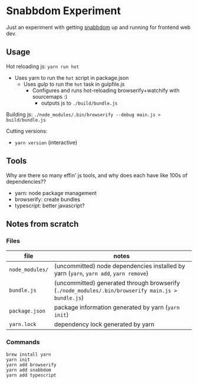 Snabbdom Experiment
===

Just an experiment with getting [snabbdom](https://github.com/snabbdom/snabbdom) up and running for frontend web dev.

Usage
---

Hot reloading js: `yarn run hot`

* Uses yarn to run the `hot` script in package.json
    * Uses gulp to run the `hot` task in gulpfile.js
        * Configures and runs hot-reloading browserify+watchify with sourcemaps :)
            * outputs js to `./build/bundle.js`

Building js: `./node_modules/.bin/browserify --debug main.js > build/bundle.js`

Cutting versions:

* `yarn version` (interactive)

Tools
---

Why are there so many effin' js tools, and why does each have like 100s of dependencies??

* yarn: node package management
* browserify: create bundles
* typescript: better javascript?

Notes from scratch
---

### Files


| file | notes |
| --- | --- |
| `node_modules/` | (uncommitted) node dependencies installed by yarn (`yarn`, `yarn add`, `yarn remove`) |
| `bundle.js` | (uncommitted) generated through browserify (`./node_modules/.bin/browserify main.js > bundle.js`) |
| `package.json` | package information generated by yarn (`yarn init`) |
| `yarn.lock` | dependency lock generated by yarn |



### Commands

```
brew install yarn
yarn init
yarn add browserify
yarn add snabbdom
yarn add typescript
```
